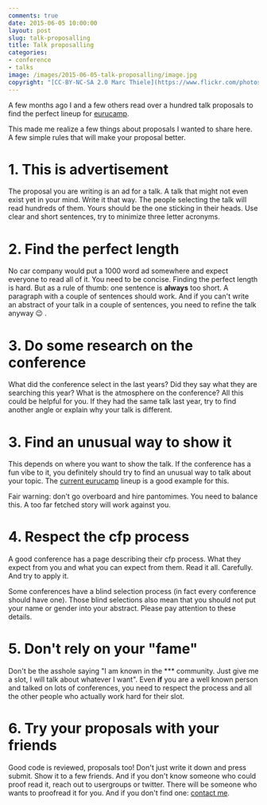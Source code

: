 ```yaml
---
comments: true
date: 2015-06-05 10:00:00
layout: post
slug: talk-proposalling
title: Talk proposalling
categories:
- conference
- talks
image: /images/2015-06-05-talk-proposalling/image.jpg
copyright: "[CC-BY-NC-SA 2.0 Marc Thiele](https://www.flickr.com/photos/marcthiele/13264730195)"
---
```

A few months ago I and a few others read over a hundred talk proposals to find
the perfect lineup for [eurucamp](http://2015.eurucamp.org).

This made me realize a few things about proposals I wanted to share here. A few
simple rules that will make your proposal better. 

# 1. This is advertisement

The proposal you are writing is an ad for a talk. A talk that might not even
exist yet in your mind. Write it that way. The people selecting the talk will
read hundreds of them. Yours should be the one sticking in their heads. Use
clear and short sentences, try to minimize three letter acronyms.

# 2. Find the perfect length

No car company would put a 1000 word ad somewhere and expect everyone to read
all of it. You need to be concise. Finding the perfect length is hard. But as a
rule of thumb: one sentence is **always** too short. A paragraph with a couple
of sentences should work. And if you can't write an abstract of your talk in a
couple of sentences, you need to refine the talk anyway :wink: .

# 3. Do some research on the conference

What did the conference select in the last years? Did they say what they are
searching this year? What is the atmosphere on the conference? All this could be
helpful for you. If they had the same talk last year, try to find another angle
or explain why your talk is different.

# 3. Find an unusual way to show it

This depends on where you want to show the talk. If the conference has a fun
vibe to it, you definitely should try to find an unusual way to talk about your
topic. The [current eurucamp](http://2015.eurucamp.org/speakers/) lineup is a
good example for this.

Fair warning: don't go overboard and hire pantomimes. You need to balance this.
A too far fetched story will work against you.

# 4. Respect the cfp process

A good conference has a page describing their cfp process. What they expect from
you and what you can expect from them. Read it all. Carefully. And try to apply
it.

Some conferences have a blind selection process (in fact every conference should
have one). Those blind selections also mean that you should not put your name or
gender into your abstract. Please pay attention to these details.

# 5. Don't rely on your "fame"

Don't be the asshole saying "I am known in the *** community. Just give me a
slot, I will talk about whatever I want". Even **if** you are a well known
person and talked on lots of conferences, you need to respect the process and
all the other people who actually work hard for their slot.

# 6. Try your proposals with your friends

Good code is reviewed, proposals too! Don't just write it down and press submit.
Show it to a few friends. And if you don't know someone who could proof read it,
reach out to usergroups or twitter. There will be someone who wants to proofread
it for you. And if you don't find one: [contact me](http://bodo.tasche.me).

